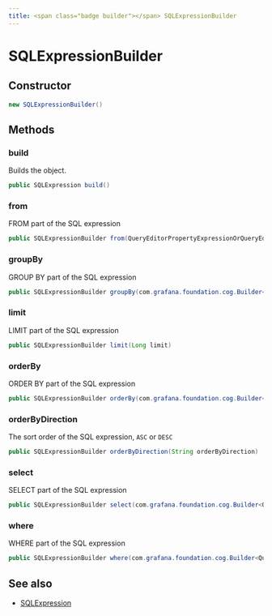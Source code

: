 ```yaml
---
title: <span class="badge builder"></span> SQLExpressionBuilder
---
```

# <span class="badge builder"></span> SQLExpressionBuilder

## Constructor

```java
new SQLExpressionBuilder()
```
## Methods

### <span class="badge object-method"></span> build

Builds the object.

```java
public SQLExpression build()
```

### <span class="badge object-method"></span> from

FROM part of the SQL expression

```java
public SQLExpressionBuilder from(QueryEditorPropertyExpressionOrQueryEditorFunctionExpression from)
```

### <span class="badge object-method"></span> groupBy

GROUP BY part of the SQL expression

```java
public SQLExpressionBuilder groupBy(com.grafana.foundation.cog.Builder<QueryEditorArrayExpression> groupBy)
```

### <span class="badge object-method"></span> limit

LIMIT part of the SQL expression

```java
public SQLExpressionBuilder limit(Long limit)
```

### <span class="badge object-method"></span> orderBy

ORDER BY part of the SQL expression

```java
public SQLExpressionBuilder orderBy(com.grafana.foundation.cog.Builder<QueryEditorFunctionExpression> orderBy)
```

### <span class="badge object-method"></span> orderByDirection

The sort order of the SQL expression, `ASC` or `DESC`

```java
public SQLExpressionBuilder orderByDirection(String orderByDirection)
```

### <span class="badge object-method"></span> select

SELECT part of the SQL expression

```java
public SQLExpressionBuilder select(com.grafana.foundation.cog.Builder<QueryEditorFunctionExpression> select)
```

### <span class="badge object-method"></span> where

WHERE part of the SQL expression

```java
public SQLExpressionBuilder where(com.grafana.foundation.cog.Builder<QueryEditorArrayExpression> where)
```

## See also

 * <span class="badge object-type-class"></span> [SQLExpression](./object-SQLExpression.md)
